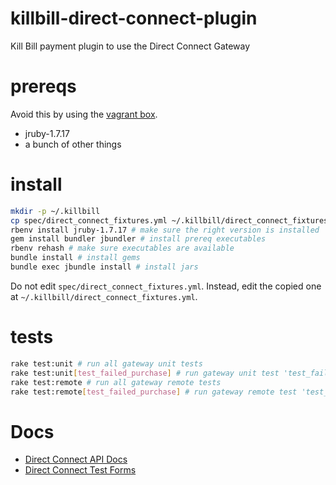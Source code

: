 # killbill-direct-connect-plugin

Kill Bill payment plugin to use the Direct Connect Gateway

# prereqs

Avoid this by using the [vagrant box](https://github.com/NGPVAN/killbill-you-vagrant).

- jruby-1.7.17
- a bunch of other things

# install

```sh
mkdir -p ~/.killbill
cp spec/direct_connect_fixtures.yml ~/.killbill/direct_connect_fixtures.yml # edit the ~ one to have your credentials
rbenv install jruby-1.7.17 # make sure the right version is installed
gem install bundler jbundler # install prereq executables
rbenv rehash # make sure executables are available
bundle install # install gems
bundle exec jbundle install # install jars
```

Do not edit `spec/direct_connect_fixtures.yml`. Instead, edit the copied one at `~/.killbill/direct_connect_fixtures.yml`.

# tests

```sh
rake test:unit # run all gateway unit tests
rake test:unit[test_failed_purchase] # run gateway unit test 'test_failed_purchase'
rake test:remote # run all gateway remote tests
rake test:remote[test_failed_purchase] # run gateway remote test 'test_failed_purchase'
```

# Docs

- [Direct Connect API Docs](https://gateway.1directconnect.com/paygate/nethelp/)
- [Direct Connect Test Forms](https://gateway.1directconnect.com/ws/TestForms/TestFormsTOC.aspx)
